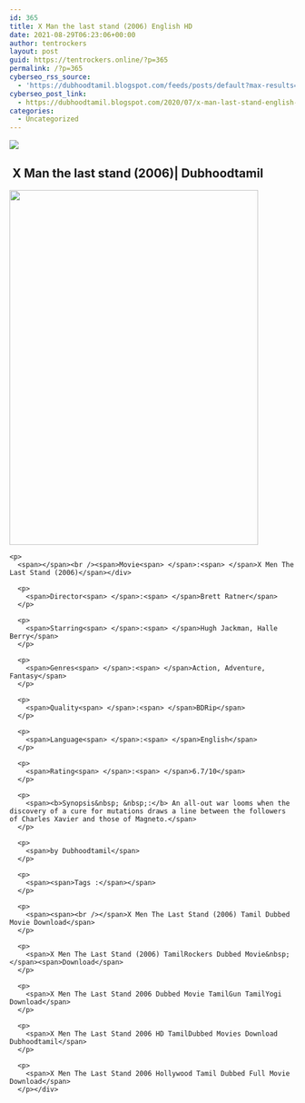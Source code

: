 ```yaml
---
id: 365
title: X Man the last stand (2006) English HD
date: 2021-08-29T06:23:06+00:00
author: tentrockers
layout: post
guid: https://tentrockers.online/?p=365
permalink: /?p=365
cyberseo_rss_source:
  - 'https://dubhoodtamil.blogspot.com/feeds/posts/default?max-results=150&start-index=151'
cyberseo_post_link:
  - https://dubhoodtamil.blogspot.com/2020/07/x-man-last-stand-english-hd.html
categories:
  - Uncategorized
---
```

<div class="media_block">
  <img src="https://1.bp.blogspot.com/-XtgfsQOYd9s/XwL9ASNTkJI/AAAAAAAAAMc/t6kXBEtW9CAKV1MQsrsicNbxCL3vVxWfgCK4BGAsYHg/s72-w438-h625-c/x%2Bman%2B3.jpg" class="media_thumbnail" />
</div>

<div dir="ltr" trbidi="on" readability="23.898408812729">
  <h2>
    &nbsp;<span>X Man the last stand (2006)| Dubhoodtamil</span>
  </h2>
  
  <div>
    <div class="separator">
      <a href="https://1.bp.blogspot.com/-XtgfsQOYd9s/XwL9ASNTkJI/AAAAAAAAAMc/t6kXBEtW9CAKV1MQsrsicNbxCL3vVxWfgCK4BGAsYHg/s1426/x%2Bman%2B3.jpg"><img loading="lazy" border="0" data-original-height="1426" data-original-width="1000" height="625" src="https://1.bp.blogspot.com/-XtgfsQOYd9s/XwL9ASNTkJI/AAAAAAAAAMc/t6kXBEtW9CAKV1MQsrsicNbxCL3vVxWfgCK4BGAsYHg/w438-h625/x%2Bman%2B3.jpg" width="438" /></a>
    </div>
    
    <p>
      <span></span><br /><span>Movie<span> </span>:<span> </span>X Men The Last Stand (2006)</span></div> 
      
      <p>
        <span>Director<span> </span>:<span> </span>Brett Ratner</span>
      </p>
      
      <p>
        <span>Starring<span> </span>:<span> </span>Hugh Jackman, Halle Berry</span>
      </p>
      
      <p>
        <span>Genres<span> </span>:<span> </span>Action, Adventure, Fantasy</span>
      </p>
      
      <p>
        <span>Quality<span> </span>:<span> </span>BDRip</span>
      </p>
      
      <p>
        <span>Language<span> </span>:<span> </span>English</span>
      </p>
      
      <p>
        <span>Rating<span> </span>:<span> </span>6.7/10</span>
      </p>
      
      <p>
        <span><b>Synopsis&nbsp; &nbsp;:</b> An all-out war looms when the discovery of a cure for mutations draws a line between the followers of Charles Xavier and those of Magneto.</span>
      </p>
      
      <p>
        <span>by Dubhoodtamil</span>
      </p>
      
      <p>
        <span><span>Tags :</span></span>
      </p>
      
      <p>
        <span><span><br /></span>X Men The Last Stand (2006) Tamil Dubbed Movie Download</span>
      </p>
      
      <p>
        <span>X Men The Last Stand (2006) TamilRockers Dubbed Movie&nbsp;</span><span>Download</span>
      </p>
      
      <p>
        <span>X Men The Last Stand 2006 Dubbed Movie TamilGun TamilYogi Download</span>
      </p>
      
      <p>
        <span>X Men The Last Stand 2006 HD TamilDubbed Movies Download Dubhoodtamil</span>
      </p>
      
      <p>
        <span>X Men The Last Stand 2006 Hollywood Tamil Dubbed Full Movie Download</span>
      </p></div>